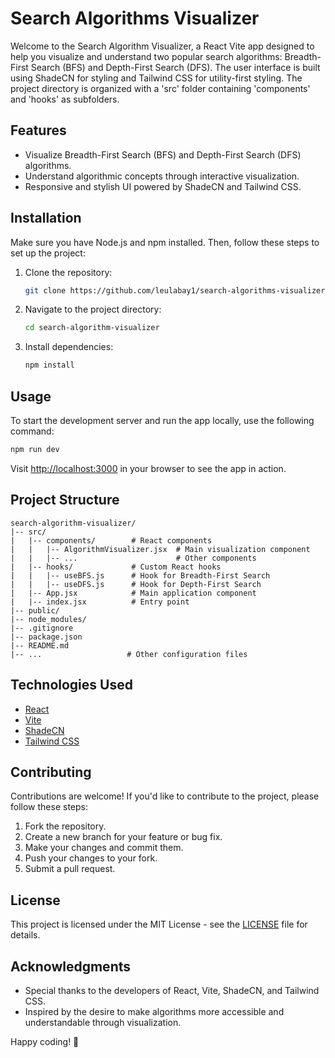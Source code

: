 # Search Algorithms Visualizer

Welcome to the Search Algorithm Visualizer, a React Vite app designed to help you visualize and understand two popular search algorithms: Breadth-First Search (BFS) and Depth-First Search (DFS). The user interface is built using ShadeCN for styling and Tailwind CSS for utility-first styling. The project directory is organized with a 'src' folder containing 'components' and 'hooks' as subfolders.

## Features

- Visualize Breadth-First Search (BFS) and Depth-First Search (DFS) algorithms.
- Understand algorithmic concepts through interactive visualization.
- Responsive and stylish UI powered by ShadeCN and Tailwind CSS.

## Installation

Make sure you have Node.js and npm installed. Then, follow these steps to set up the project:

1. Clone the repository:

   ```bash
   git clone https://github.com/leulabay1/search-algorithms-visualizer.git
   ```

2. Navigate to the project directory:

   ```bash
   cd search-algorithm-visualizer
   ```

3. Install dependencies:

   ```bash
   npm install
   ```

## Usage

To start the development server and run the app locally, use the following command:

```bash
npm run dev
```

Visit [http://localhost:3000](http://localhost:3000) in your browser to see the app in action.

## Project Structure

```
search-algorithm-visualizer/
|-- src/
|   |-- components/        # React components
|   |   |-- AlgorithmVisualizer.jsx  # Main visualization component
|   |   |-- ...                      # Other components
|   |-- hooks/             # Custom React hooks
|   |   |-- useBFS.js      # Hook for Breadth-First Search
|   |   |-- useDFS.js      # Hook for Depth-First Search
|   |-- App.jsx            # Main application component
|   |-- index.jsx          # Entry point
|-- public/
|-- node_modules/
|-- .gitignore
|-- package.json
|-- README.md
|-- ...                   # Other configuration files
```

## Technologies Used

- [React](https://reactjs.org/)
- [Vite](https://vitejs.dev/)
- [ShadeCN](https://shadecss.com/)
- [Tailwind CSS](https://tailwindcss.com/)

## Contributing

Contributions are welcome! If you'd like to contribute to the project, please follow these steps:

1. Fork the repository.
2. Create a new branch for your feature or bug fix.
3. Make your changes and commit them.
4. Push your changes to your fork.
5. Submit a pull request.

## License

This project is licensed under the MIT License - see the [LICENSE](LICENSE) file for details.

## Acknowledgments

- Special thanks to the developers of React, Vite, ShadeCN, and Tailwind CSS.
- Inspired by the desire to make algorithms more accessible and understandable through visualization.
  
Happy coding! 🚀

